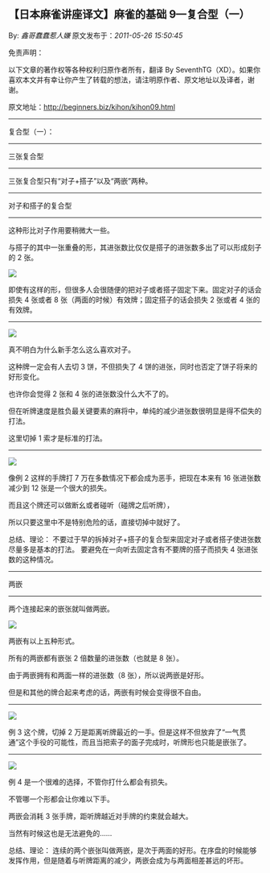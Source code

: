 ## 【日本麻雀讲座译文】麻雀的基础 9—复合型（一）

By: _鑫哥蠢蠢惹人嫌_ 原文发布于：_2011-05-26 15:50:45_

免责声明：

以下文章的著作权等各种权利归原作者所有，翻译 By
SeventhTG（XD）。如果你喜欢本文并有幸让你产生了转载的想法，请注明原作者、原文地址以及译者，谢谢。

原文地址：http://beginners.biz/kihon/kihon09.html

---

复合型（一）：

---

三张复合型

---

三张复合型只有“对子+搭子”以及“两嵌”两种。

---

对子和搭子的复合型

---

这种形比对子作用要稍微大一些。

与搭子的其中一张重叠的形，其进张数比仅仅是搭子的进张数多出了可以形成刻子的 2 张。

![](http://s16.sinaimg.cn/middle/7f78b76fg76d0ef73b6ef&690)

即使有这样的形，但很多人会很随便的把对子或者搭子固定下来。固定对子的话会损失 4 张或者 8 张（两面的时候）有效牌；固定搭子的话会损失 2 张或者 4 张的有效牌。

---

![](http://s11.sinaimg.cn/middle/7f78b76fga429706aa80a&690)

真不明白为什么新手怎么这么喜欢对子。

这种牌一定会有人去切 3 饼，不但损失了 4 饼的进张，同时也否定了饼子将来的好形变化。

也许你会觉得 2 张和 4 张的进张数没什么大不了的。

但在听牌速度是胜负最关键要素的麻将中，单纯的减少进张数很明显是得不偿失的打法。

这里切掉 1 索才是标准的打法。

---

![](http://s7.sinaimg.cn/middle/7f78b76fga4298b1970c6&690)

像例 2 这样的手牌打 7 万在多数情况下都会成为恶手，把现在本来有 16 张进张数减少到 12 张是一个很大的损失。

而且这个牌还可以做断幺或者碰听（碰牌之后听牌），

所以只要这里中不是特别危险的话，直接切掉中就好了。

总结、理论：
不要过于早的拆掉对子+搭子的复合型来固定对子或者搭子使进张数尽量多是基本的打法。
要避免在一向听去固定含有不要牌的搭子而损失 4 张进张数的这种情况。

---

两嵌

---

两个连接起来的嵌张就叫做两嵌。

![](http://s10.sinaimg.cn/middle/7f78b76fga429bfdbba09&690)

两嵌有以上五种形式。

所有的两嵌都有嵌张 2 倍数量的进张数（也就是 8 张）。

由于两嵌拥有和两面一样的进张数（8 张），所以说两嵌是好形。

但是和其他的牌合起来考虑的话，两嵌有时候会变得很不自由。

---

![](http://s1.sinaimg.cn/middle/7f78b76fga429ce3b8d40&690)

例 3 这个牌，切掉 2 万是距离听牌最近的一手。但是这样不但放弃了“一气贯通”这个手役的可能性，而且当把索子的面子完成时，听牌形也只能是嵌张了。

---

![](http://s15.sinaimg.cn/middle/7f78b76fga429e2778f6e&690)

例 4 是一个很难的选择，不管你打什么都会有损失。

不管哪一个形都会让你难以下手。

两嵌会消耗 3 张手牌，距听牌越近对手牌的约束就会越大。

当然有时候这也是无法避免的……

总结、理论：
连续的两个嵌张叫做两嵌，是次于两面的好形。在序盘的时候能够发挥作用，但是随着与听牌距离的减少，两嵌会成为与两面相差甚远的坏形。
